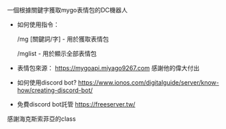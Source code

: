一個根據關鍵字獲取mygo表情包的DC機器人

- 如何使用指令：

  /mg [關鍵詞/字] - 用於獲取表情包

  /mglist - 用於顯示全部表情包


- 表情包來源：
https://mygoapi.miyago9267.com
感謝他的偉大付出


- 如何使用discord bot?
https://www.ionos.com/digitalguide/server/know-how/creating-discord-bot/
- 免費discord bot託管
https://freeserver.tw/


感謝海克斯索菲亞的class
